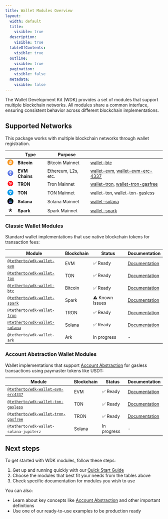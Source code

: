 ```yaml
---
title: Wallet Modules Overview
layout:
  width: default
  title:
    visible: true
  description:
    visible: true
  tableOfContents:
    visible: true
  outline:
    visible: true
  pagination:
    visible: false
  metadata:
    visible: false
---
```


The Wallet Development Kit (WDK) provides a set of modules that support multiple blockchain networks. All modules share a common interface, ensuring consistent behavior across different blockchain implementations.

## Supported Networks

This package works with multiple blockchain networks through wallet registration.

<table data-card-size="small" data-view="cards">
  <thead>
    <tr>
      <th></th>
      <th>Type</th>
      <th>Purpose</th>
      <th data-hidden data-card-target data-type="content-ref"></th>
    </tr>
  </thead>
  <tbody>
    <tr>
      <td><img src="../../assets/logos/bitcoin-logo.png" alt="Bitcoin Logo" width="20" height="20"  style="object-fit:contain;"  /></td>
      <td><strong>Bitcoin</strong></td>
      <td>Bitcoin Mainnet</td>
      <td>
        <a href="../wallet-modules/wallet-btc/">wallet-btc</a>      
      </td>
    </tr>
    <tr>
      <td><img src="../../assets/logos/ethereum-logo.png" alt="Ethereum logo" width="20" height="20" style="object-fit:contain;" /></td>
      <td><strong>EVM Chains</strong></td>
      <td>Ethereum, L2s, etc.</td>
      <td>
        <a href="../wallet-modules/wallet-evm/">wallet-evm</a>, 
        <a href="../wallet-modules/wallet-evm-erc-4337/">wallet-evm-erc-4337</a>
      </td>
    </tr>
    <tr>
      <td><img src="../../assets/logos/tron-logo.png" alt="Tron Logo"  width="20" height="20" style="object-fit:contain;" /></td>
      <td><strong>TRON</strong></td>
      <td>Tron Mainnet</td>
      <td>
        <a href="../wallet-modules/wallet-tron/">wallet-tron</a>, 
        <a href="../wallet-modules/wallet-tron-gasfree/">wallet-tron-gasfree</a>
      </td>
    </tr>
    <tr>
      <td><img src="../../assets/logos/ton-logo.png" alt="Ton Logo" width="20" height="20" style="object-fit:contain;"  /></td>
      <td><strong>TON</strong></td>
      <td>TON Mainnet</td>
      <td>
        <a href="../wallet-modules/wallet-ton/">wallet-ton</a>, 
        <a href="../wallet-modules/wallet-ton-gasless/">wallet-ton-gasless</a>
      </td>
    </tr>
    <tr>
      <td><img src="../../assets/logos/solana-logo.png" alt="Solana Logo" width="20" height="20"  style="object-fit:contain;" /></td>
      <td><strong>Solana</strong></td>
      <td>Solana Mainnet</td>
      <td>
        <a href="../wallet-modules/wallet-solana/">wallet-solana</a>      </td>
    </tr>
     <tr>
      <td><picture>
        <source media="(prefers-color-scheme: dark)" srcset="../../assets/logos/spark-logo-dark-dark.png">
        <source media="(prefers-color-scheme: light)" srcset="../../assets/logos/spark-logo-light.png">
        <img src="../../assets/logos/spark-logo-light.png" alt="Spark Logo" width="20" height="20"  style="object-fit:contain;" />
      </picture></td>
      <td><strong>Spark</strong></td>
      <td>Spark Mainnet</td>
      <td>
        <a href="../wallet-modules/wallet-spark/">wallet-spark</a>      
      </td>
    </tr>
  </tbody>
</table>

### Classic Wallet Modules

Standard wallet implementations that use native blockchain tokens for transaction fees:

| Module | Blockchain | Status | Documentation |
|--------|------------|--------|---------------|
| [`@tetherto/wdk-wallet-evm`](https://github.com/tetherto/wdk-wallet-evm) | EVM | ✅ Ready | [Documentation](./wallet-evm) |
| [`@tetherto/wdk-wallet-ton`](https://github.com/tetherto/wdk-wallet-ton) | TON | ✅ Ready | [Documentation](./wallet-ton) |
| [`@tetherto/wdk-wallet-btc`](https://github.com/tetherto/wdk-wallet-btc) | Bitcoin | ✅ Ready | [Documentation](./wallet-btc) |
| [`@tetherto/wdk-wallet-spark`](https://github.com/tetherto/wdk-wallet-spark) | Spark | ⚠️ Known Issues | [Documentation](./wallet-spark) |
| [`@tetherto/wdk-wallet-tron`](https://github.com/tetherto/wdk-wallet-tron) | TRON | ✅ Ready | [Documentation](./wallet-tron) |
| [`@tetherto/wdk-wallet-solana`](https://github.com/tetherto/wdk-wallet-solana) | Solana | ✅ Ready | [Documentation](./wallet-solana) |
| `@tetherto/wdk-wallet-ark` | Ark | In progress | - |

### Account Abstraction Wallet Modules

Wallet implementations that support [Account Abstraction](../../resources/concepts.md#account-abstraction) for gasless transactions using paymaster tokens like USDT:

| Module | Blockchain | Status | Documentation |
|--------|------------|--------|---------------|
| [`@tetherto/wdk-wallet-evm-erc4337`](https://github.com/tetherto/wdk-wallet-evm-erc-4337) | EVM | ✅ Ready | [Documentation](./wallet-evm-erc-4337) |
| [`@tetherto/wdk-wallet-ton-gasless`](https://github.com/tetherto/wdk-wallet-ton-gasless) | TON | ✅ Ready | [Documentation](./wallet-ton-gasless) |
| [`@tetherto/wdk-wallet-tron-gasfree`](https://github.com/tetherto/wdk-wallet-tron-gasfree) | TRON | ✅ Ready | [Documentation](./wallet-tron-gasfree) |
| `@tetherto/wdk-wallet-solana-jupiterz` | Solana | In progress | - |

## Next steps

To get started with WDK modules, follow these steps:

1. Get up and running quickly with our [Quick Start Guide](../../start-building/nodejs-bare-quickstart.md)
2. Choose the modules that best fit your needs from the tables above 
3. Check specific documentation for modules you wish to use

You can also:

- Learn about key concepts like [Account Abstraction](../../resources/concepts.md#account-abstraction) and other important definitions
- Use one of our ready-to-use examples to be production ready